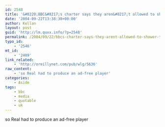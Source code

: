 ```yaml
---
id: 2548
title: '&#8220;BBC&#8217;s charter says they aren&#8217;t allowed to shower their viewers with craptastic ads for random American companies&#8221;'
date: '2004-09-22T13:38:30+00:00'
author: Kellan
layout: post
guid: 'http://lm.quxx.info/?p=2548'
permalink: /2004/09/22/bbcs-charter-says-they-arent-allowed-to-shower-their-viewers-with-craptastic-ads-for-random-american-companies/
typo_id:
    - '2546'
mt_id:
    - '2409'
link_related:
    - 'http://oreillynet.com/pub/wlg/5636'
raw_content:
    - 'so Real had to produce an ad-free player'
categories:
    - Aside
tags:
    - bbc
    - media
    - quotable
    - uk
---
```


so Real had to produce an ad-free player